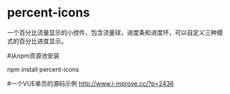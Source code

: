 # percent-icons
一个百分比流量显示的小控件，包含流量球，进度条和进度环，可以自定义三种模式的百分比进度显示。

#从npm资源池安装

npm install percent-icons

#一个VUE单页的源码示例
http://www.i-mprove.cc/?p=2436
